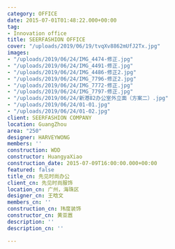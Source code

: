 ```yaml
---
category: OFFICE
date: 2015-07-01T01:48:22.000+00:00
tag:
- Innovation office
title: SEERFASHION OFFICE
cover: "/uploads/2019/06/19/tvqXv8862mUfJ2Tx.jpg"
images:
- "/uploads/2019/06/24/IMG_4474-修正.jpg"
- "/uploads/2019/06/24/IMG_4491-修正.jpg"
- "/uploads/2019/06/24/IMG_4486-修正2.jpg"
- "/uploads/2019/06/24/IMG_7796-修正2.jpg"
- "/uploads/2019/06/24/IMG_7772-修正.jpg"
- "/uploads/2019/06/24/IMG_7797-修正.jpg"
- "/uploads/2019/06/24/新港82办公室外立面（方案二）.jpg"
- "/uploads/2019/06/24/01-01.jpg"
- "/uploads/2019/06/24/01-02.jpg"
client: SEERFASHION COMPANY
location: GuangZhou
area: "250"
designer: HARVEYWONG
members: ''
construction: WDD
constructor: HuangyaXiao
construction_date: 2015-07-09T16:00:00.000+00:00
featured: false
title_cn: 先见时尚办公
client_cn: 先见时尚服饰
location_cn: 广州，海珠区
designer_cn: 王晗文
members_cn: ''
construction_cn: 玮度装饰
constructor_cn: 黄亚嚣
description: ''
description_cn: ''

---
```

